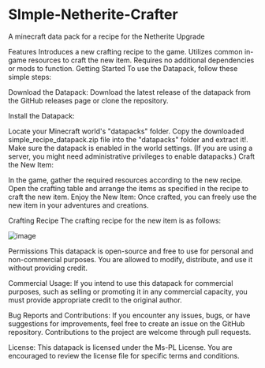 # SImple-Netherite-Crafter
A minecraft data pack for a recipe for the Netherite Upgrade


Features
Introduces a new crafting recipe to the game.
Utilizes common in-game resources to craft the new item.
Requires no additional dependencies or mods to function.
Getting Started
To use the Datapack, follow these simple steps:

Download the Datapack: Download the latest release of the datapack from the GitHub releases page or clone the repository.

Install the Datapack:

Locate your Minecraft world's "datapacks" folder.
Copy the downloaded simple_recipe_datapack.zip file into the "datapacks" folder and extract it!.
Make sure the datapack is enabled in the world settings. (If you are using a server, you might need administrative privileges to enable datapacks.)
Craft the New Item:

In the game, gather the required resources according to the new recipe.
Open the crafting table and arrange the items as specified in the recipe to craft the new item.
Enjoy the New Item: Once crafted, you can freely use the new item in your adventures and creations.

Crafting Recipe
The crafting recipe for the new item is as follows:

 
![image](https://github.com/Lavoy3/SImple-Netherite-Crafter/assets/118737799/40d35ac1-8e76-47dd-a6e2-389c4e29d5bb)
 



Permissions
This datapack is open-source and free to use for personal and non-commercial purposes. You are allowed to modify, distribute, and use it without providing credit.

Commercial Usage: If you intend to use this datapack for commercial purposes, such as selling or promoting it in any commercial capacity, you must provide appropriate credit to the original author.

Bug Reports and Contributions:
If you encounter any issues, bugs, or have suggestions for improvements, feel free to create an issue on the GitHub repository. Contributions to the project are welcome through pull requests.

License:
This datapack is licensed under the Ms-PL License. You are encouraged to review the license file for specific terms and conditions.

